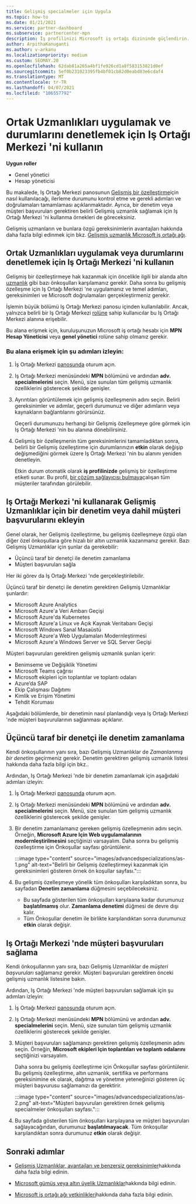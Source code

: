 ```yaml
---
title: Gelişmiş specialmeler için Uygula
ms.topic: how-to
ms.date: 01/21/2021
ms.service: partner-dashboard
ms.subservice: partnercenter-mpn
description: İş profilinizi Microsoft iş ortağı dizininde güçlendirin. Iş Ortağı Merkezi 'ni kullanarak Gelişmiş Uzmanlıklar için uygulama ve kazanma hakkında bilgi edinin.
author: ArpithaKanuganti
ms.author: v-arkanu
ms.localizationpriority: medium
ms.custom: SEOMAY.20
ms.openlocfilehash: 62dab81a265a4bf1fe926cd1a8f583153821d0ef
ms.sourcegitcommit: 5ef0b231023395fb4bf01cb82d0eabd83e6cdaf4
ms.translationtype: MT
ms.contentlocale: tr-TR
ms.lasthandoff: 04/07/2021
ms.locfileid: "106557792"
---
```

# <a name="use-partner-center-to-apply-for-advanced-specializations-and-check-their-status"></a>Ortak Uzmanlıkları uygulamak ve durumlarını denetlemek için Iş Ortağı Merkezi 'ni kullanın

**Uygun roller**

- Genel yönetici
- Hesap yöneticisi

Bu makalede, Iş Ortağı Merkezi panosunun [Gelişmiş bir özelleştirme](advanced-specializations.md)için nasıl kullanılacağı, ilerleme durumunu kontrol etme ve gerekli adımları ve doğrulamaları tamamlaması açıklanmaktadır. Ayrıca, bir denetim veya müşteri başvuruları gerektiren belirli Gelişmiş uzmanlık sağlamak için Iş Ortağı Merkezi 'ni kullanma örnekleri de göreceksiniz.

Gelişmiş uzmanların ve bunlara özgü gereksinimlerin avantajları hakkında daha fazla bilgi edinmek için bkz. [Gelişmiş uzmanlık Microsoft iş ortağı ağı](https://partner.microsoft.com/membership/advanced-specialization).

## <a name="use-partner-center-to-apply-for-advanced-specializations-or-check-their-status"></a>Ortak Uzmanlıkları uygulamak veya durumlarını denetlemek için Iş Ortağı Merkezi 'ni kullanın

Gelişmiş bir özelleştirmeye hak kazanmak için öncelikle ilgili bir alanda altın [uzmanlık](https://partner.microsoft.com/membership/competencies) gibi bazı önkoşulları karşılamanız gerekir. Daha sonra bu gelişmiş özelleşme için Iş Ortağı Merkezi 'ne uygulamanız ve temel adımları, gereksinimleri ve Microsoft doğrulamaları gerçekleştirmeniz gerekir.

İşlemin büyük bölümü Iş Ortağı Merkezi panosu içinden kullanılabilir. Ancak, yalnızca belirli bir Iş Ortağı Merkezi [rolüne](permissions-overview.md) sahip kullanıcılar bu Iş Ortağı Merkezi alanına erişebilir.

Bu alana erişmek için, kuruluşunuzun Microsoft iş ortağı hesabı için **MPN Hesap Yöneticisi** veya **genel yönetici** rolüne sahip olmanız gerekir.

### <a name="follow-these-steps-to-access-this-area"></a>Bu alana erişmek için şu adımları izleyin:

1. İş Ortağı Merkezi [panosunda](https://partner.microsoft.com/dashboard/home) oturum açın.

2. Iş Ortağı Merkezi menüsündeki **MPN** bölümünü ve ardından **adv. specialmelerini** seçin. Menü, size sunulan tüm gelişmiş uzmanlık özelliklerini gösterecek şekilde genişler.

3. Ayrıntıları görüntülemek için gelişmiş özelleşmenin adını seçin. Belirli gereksinimler ve adımlar, geçerli durumunuz ve diğer adımların veya kaynakların bağlantılarını görürsünüz.

   Geçerli durumunuzu herhangi bir Gelişmiş özelleşmeye göre görmek için Iş Ortağı Merkezi 'nin bu alanına dönebilirsiniz.

4. Gelişmiş bir özelleşmenin tüm gereksinimlerini tamamladıktan sonra, belirli bir Gelişmiş özelleştirme için durumlarınızın **etkin** olarak değişip değişmediğini görmek üzere Iş Ortağı Merkezi 'nin bu alanını yeniden denetleyin.

   Etkin durum otomatik olarak **iş profilinizde** gelişmiş bir özelleştirme etiketi sunar. Bu profil, [bir çözüm sağlayıcısı bulmaya](https://www.microsoft.com/solution-providers/home)çalışan tüm müşteriler tarafından görülebilir.

## <a name="use-partner-center-to-schedule-an-audit-or-include-customer-references-for-advanced-specializations"></a>Iş Ortağı Merkezi 'ni kullanarak Gelişmiş Uzmanlıklar için bir denetim veya dahil müşteri başvurularını ekleyin

Genel olarak, her Gelişmiş özelleştirme, bu gelişmiş özelleşmeye özgü olan diğer özel önkoşullara göre hizalı bir altın uzmanlık kazanmanız gerekir. Bazı Gelişmiş Uzmanlıklar için şunlar da gerekebilir:

- Üçüncü taraf bir denetçi ile denetim zamanlama
- Müşteri başvuruları sağla

Her iki görev da Iş Ortağı Merkezi 'nde gerçekleştirilebilir.

Üçüncü taraf bir denetçi ile denetim gerektiren Gelişmiş Uzmanlıklar şunlardır:

- Microsoft Azure Analytics
- Microsoft Azure'a Veri Ambarı Geçişi
- Microsoft Azure'da Kubernetes
- Microsoft Azure'a Linux ve Açık Kaynak Veritabanı Geçişi
- Microsoft Windows Sanal Masaüstü
- Microsoft Azure'a Web Uygulamaları Modernleştirmesi
- Microsoft Azure'a Windows Server ve SQL Server Geçişi

Müşteri başvuruları gerektiren gelişmiş uzmanlık şunları içerir:

- Benimseme ve Değişiklik Yönetimi
- Microsoft Teams çağrısı
- Microsoft ekipleri için toplantılar ve toplantı odaları
- Azure’da SAP
- Ekip Çalışması Dağıtımı
- Kimlik ve Erişim Yönetimi
- Tehdit Koruması

Aşağıdaki bölümlerde, bir denetimin nasıl planlandığı veya Iş Ortağı Merkezi 'nde müşteri başvurularının sağlanması açıklanır.

## <a name="schedule-an-audit-with-a-third-party-auditor"></a>Üçüncü taraf bir denetçi ile denetim zamanlama

Kendi önkoşullarının yanı sıra, bazı Gelişmiş Uzmanlıklar de *Zamanlanmış bir denetim* geçirmeniz gerekir. Denetim gerektiren gelişmiş uzmanlık listesi hakkında daha fazla bilgi için bkz..

Ardından, Iş Ortağı Merkezi 'nde bir denetim zamanlamak için aşağıdaki adımları izleyin:

1. İş Ortağı Merkezi [panosunda](https://partner.microsoft.com/dashboard/home) oturum açın.

2. Iş Ortağı Merkezi menüsündeki **MPN** bölümünü ve ardından **adv. specialmelerini** seçin. Menü, size sunulan tüm gelişmiş uzmanlık özelliklerini gösterecek şekilde genişler.

3. Bir denetim zamanlamanız gereken gelişmiş özelleşmenin adını seçin. Örneğin, **Microsoft Azure Için Web uygulamalarının modernleştirilmesini** seçtiğinizi varsayalım. Daha sonra bu gelişmiş özelleştirme için Önkoşullar sayfası görüntülenir.

   :::image type="content" source="images/advancedspecializations/as-1.png" alt-text="Belirli bir Gelişmiş özelleştirmeyi kazanmak için gereksinimleri gösteren örnek ön koşullar sayfası.":::

4. Bu gelişmiş özelleşmeye yönelik tüm önkoşulları karşıladıktan sonra, bu sayfadan **Denetim zamanlama** düğmesini seçebileceksiniz.

   - Bu sayfada gösterilen tüm önkoşulları karşılaana kadar durumunuz **başlatılmamış** olur. **Zamanlama denetimi** düğmesi de devre dışı kalır. 
   - Tüm Önkoşullar denetim ile birlikte karşılandıktan sonra durumunuz **etkin** olarak değişir.

## <a name="provide-customer-references-in-partner-center"></a>Iş Ortağı Merkezi 'nde müşteri başvuruları sağlama

Kendi önkoşullarının yanı sıra, bazı Gelişmiş Uzmanlıklar de *müşteri başvuruları* sağlamanız gerekir. Müşteri başvuruları gerektiren önceki gelişmiş uzmanlık listesine bakın.

Ardından, Iş Ortağı Merkezi 'nde müşteri başvuruları sağlamak için şu adımları izleyin:

1. İş Ortağı Merkezi [panosunda](https://partner.microsoft.com/dashboard/home) oturum açın.

2. Iş Ortağı Merkezi menüsündeki **MPN** bölümünü ve ardından **adv. specialmelerini** seçin. Menü, size sunulan tüm gelişmiş uzmanlık özelliklerini gösterecek şekilde genişler.

3. Müşteri başvuruları sağlamanızı gerektiren gelişmiş özelleşmenin adını seçin. Örneğin, **Microsoft ekipleri Için toplantıları ve toplantı odalarını** seçtiğinizi varsayalım.

   Daha sonra bu gelişmiş özelleştirme için Önkoşullar sayfası görüntülenir. Bu gelişmiş özelleştirme, altın uzmanlık, sertifika ve performans gereksinimine ek olarak, dağıtma ve yönetme yeteneğinizi gösteren üç müşteri başvurusu sağlamanızı da gerektirir.

   :::image type="content" source="images/advancedspecializations/as-2.png" alt-text="Müşteri başvuruları gerektiren örnek gelişmiş specialmeler önkoşulları sayfası.":::

4. Bu sayfada gösterilen tüm önkoşulları karşılayana ve müşteri başvuruları sağlayacağından, durumunuz **başlatılmayacak**. Tüm önkoşullar karşılandıktan sonra durumunuz **etkin** olarak değişir.

## <a name="next-steps"></a>Sonraki adımlar

- [Gelişmiş Uzmanlıklar, avantajları ve benzersiz gereksinimler](https://partner.microsoft.com/membership/advanced-specialization)hakkında daha fazla bilgi edinin.

- [Microsoft gümüş veya altın üyelik Uzmanlıklar](learn-about-competencies.md)hakkında bilgi edinin.

- [Microsoft iş ortağı ağı yetkinlikleri](https://partner.microsoft.com/membership/competencies)hakkında daha fazla bilgi edinin.
